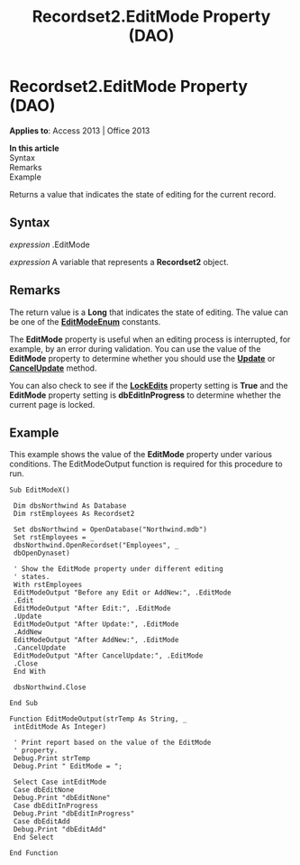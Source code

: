 ﻿---
title: Recordset2.EditMode Property (DAO)
TOCTitle: EditMode Property
ms:assetid: fd61ea2b-e7d7-195f-4114-87e54eba2451
ms:mtpsurl: https://msdn.microsoft.com/library/Ff837240(v=office.15)
ms:contentKeyID: 48548914
ms.date: 09/18/2015
mtps_version: v=office.15
f1_keywords:
- dao360.chm1053080
f1_categories:
- Office.Version=v15
---

# Recordset2.EditMode Property (DAO)


**Applies to**: Access 2013 | Office 2013

**In this article**  
Syntax  
Remarks  
Example  

Returns a value that indicates the state of editing for the current record.

## Syntax

*expression* .EditMode

*expression* A variable that represents a **Recordset2** object.

## Remarks

The return value is a **Long** that indicates the state of editing. The value can be one of the **[EditModeEnum](editmodeenum-enumeration-dao.md)** constants.

The **EditMode** property is useful when an editing process is interrupted, for example, by an error during validation. You can use the value of the **EditMode** property to determine whether you should use the **[Update](recordset2-update-method-dao.md)** or **[CancelUpdate](recordset2-cancelupdate-method-dao.md)** method.

You can also check to see if the **[LockEdits](recordset2-lockedits-property-dao.md)** property setting is **True** and the **EditMode** property setting is **dbEditInProgress** to determine whether the current page is locked.

## Example

This example shows the value of the **EditMode** property under various conditions. The EditModeOutput function is required for this procedure to run.

    Sub EditModeX() 
     
     Dim dbsNorthwind As Database 
     Dim rstEmployees As Recordset2 
     
     Set dbsNorthwind = OpenDatabase("Northwind.mdb") 
     Set rstEmployees = _ 
     dbsNorthwind.OpenRecordset("Employees", _ 
     dbOpenDynaset) 
     
     ' Show the EditMode property under different editing 
     ' states. 
     With rstEmployees 
     EditModeOutput "Before any Edit or AddNew:", .EditMode 
     .Edit 
     EditModeOutput "After Edit:", .EditMode 
     .Update 
     EditModeOutput "After Update:", .EditMode 
     .AddNew 
     EditModeOutput "After AddNew:", .EditMode 
     .CancelUpdate 
     EditModeOutput "After CancelUpdate:", .EditMode 
     .Close 
     End With 
     
     dbsNorthwind.Close 
     
    End Sub 
     
    Function EditModeOutput(strTemp As String, _ 
     intEditMode As Integer) 
     
     ' Print report based on the value of the EditMode 
     ' property. 
     Debug.Print strTemp 
     Debug.Print " EditMode = "; 
     
     Select Case intEditMode 
     Case dbEditNone 
     Debug.Print "dbEditNone" 
     Case dbEditInProgress 
     Debug.Print "dbEditInProgress" 
     Case dbEditAdd 
     Debug.Print "dbEditAdd" 
     End Select 
     
    End Function

